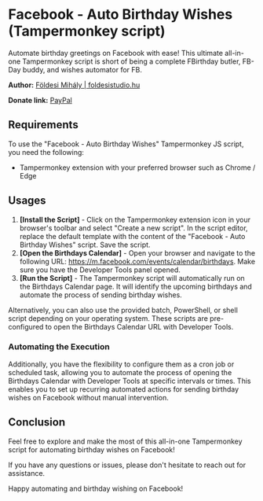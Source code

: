 # Facebook - Auto Birthday Wishes (Tampermonkey script)
Automate birthday greetings on Facebook with ease! This ultimate all-in-one Tampermonkey script is short of being a complete FBirthday butler, FB-Day buddy, and wishes automator for FB.

**Author:** [Földesi Mihály | foldesistudio.hu](https://foldesistudio.hu)

**Donate link:** [PayPal](https://www.paypal.com/donate/?business=47DJVT44PCDGW&no_recurring=0&currency_code=USD)


## Requirements ##
To use the "Facebook - Auto Birthday Wishes" Tampermonkey JS script, you need the following:
* Tampermonkey extension with your preferred browser such as Chrome / Edge

## Usages ##
1. **[Install the Script]** - Click on the Tampermonkey extension icon in your browser's toolbar and select "Create a new script". In the script editor, replace the default template with the content of the "Facebook - Auto Birthday Wishes" script. Save the script.
2. **[Open the Birthdays Calendar]** - Open your browser and navigate to the following URL: https://m.facebook.com/events/calendar/birthdays. Make sure you have the Developer Tools panel opened.
3. **[Run the Script]** - The Tampermonkey script will automatically run on the Birthdays Calendar page. It will identify the upcoming birthdays and automate the process of sending birthday wishes.

Alternatively, you can also use the provided batch, PowerShell, or shell script depending on your operating system. These scripts are pre-configured to open the Birthdays Calendar URL with Developer Tools. 
### Automating the Execution ###
Additionally, you have the flexibility to configure them as a cron job or scheduled task, allowing you to automate the process of opening the Birthdays Calendar with Developer Tools at specific intervals or times. This enables you to set up recurring automated actions for sending birthday wishes on Facebook without manual intervention.

## Conclusion ##
Feel free to explore and make the most of this all-in-one Tampermonkey script for automating birthday wishes on Facebook!

If you have any questions or issues, please don't hesitate to reach out for assistance.

Happy automating and birthday wishing on Facebook!
